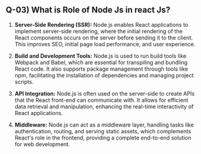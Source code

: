 ## Q-03) What is Role of Node Js in react Js?

1. **Server-Side Rendering (SSR):** Node.js enables React applications to implement server-side rendering, where the initial rendering of the React components occurs on the server before sending it to the client. This improves SEO, initial page load performance, and user experience.

2. **Build and Development Tools:** Node.js is used to run build tools like Webpack and Babel, which are essential for transpiling and bundling React code. It also supports package management through tools like npm, facilitating the installation of dependencies and managing project scripts.

3. **API Integration:** Node.js is often used on the server-side to create APIs that the React front-end can communicate with. It allows for efficient data retrieval and manipulation, enhancing the real-time interactivity of React applications.

4. **Middleware:** Node.js can act as a middleware layer, handling tasks like authentication, routing, and serving static assets, which complements React's role in the frontend, providing a complete end-to-end solution for web development.